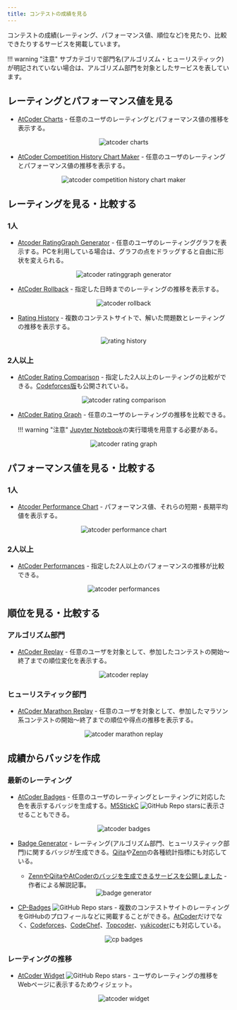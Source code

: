 ```yaml
---
title: コンテストの成績を見る
---
```


コンテストの成績(レーティング、パフォーマンス値、順位など)を見たり、比較できたりするサービスを掲載しています。

!!! warning "注意"
    サブカテゴリで部門名(アルゴリズム・ヒューリスティック)が明記されていない場合は、アルゴリズム部門を対象としたサービスを表しています。

## レーティングとパフォーマンス値を見る

- [AtCoder Charts](https://atcoder-charts.netlify.com/) - 任意のユーザのレーティングとパフォーマンス値の推移を表示する。

    <div align="center">
      <img loading = "lazy" src="../../images/web_app/atcoder_charts.png" alt="atcoder charts">
    </div>

- [AtCoder Competition History Chart Maker](https://colab.research.google.com/github/bo9chan/AtCoderCharts/blob/main/CompetitionHistoryChart.ipynb) - 任意のユーザのレーティングとパフォーマンス値の推移を表示する。

    <div align="center">
      <img loading = "lazy" src="../../images/web_app/atcoder_competition_history_chart_maker.png" alt="atcoder competition history chart maker">
    </div>

## レーティングを見る・比較する

### 1人

- [Atcoder RatingGraph Generator](https://atcoder-ratinggraph-generator.herokuapp.com/) - 任意のユーザのレーティンググラフを表示する。PCを利用している場合は、グラフの点をドラッグすると自由に形状を変えられる。

    <div align="center">
      <img loading = "lazy" src="../../images/web_app/atcoder_ratinggraph_generator.png" alt="atcoder ratinggraph generator">
    </div>

- [AtCoder Rollback](https://phocom.github.io/atcoder-rollback/index.html) - 指定した日時までのレーティングの推移を表示する。

    <div align="center">
      <img loading = "lazy" src="../../images/web_app/atcoder_rollback.png" alt="atcoder rollback">
    </div>

- [Rating History](https://rating-history.herokuapp.com/index.html) - 複数のコンテストサイトで、解いた問題数とレーティングの推移を表示する。

    <div align="center">
      <img loading = "lazy" src="../../images/web_app/rating_history.png" alt="rating history">
    </div>


### 2人以上

- [AtCoder Rating Comparison](https://atcoder-rating-comparison.herokuapp.com/?q=) - 指定した2人以上のレーティングの比較ができる。[Codeforces版](https://rika0384.github.io/codeforces_rating_comparison/)も公開されている。

    <div align="center">
      <img loading = "lazy" src="../../images/web_app/atcoder_rating_comparison.png" alt="atcoder rating comparison">
    </div>

- [AtCoder Rating Graph](https://github.com/hiramekun/AtCoderRatingGraph) - 任意のユーザのレーティングの推移を比較できる。

    !!! warning "注意"
        [Jupyter Notebook](https://jupyter.org/)の実行環境を用意する必要がある。

    <div align="center">
      <img loading = "lazy" src="../../images/web_app/atcoder_rating_graph.png" alt="atcoder rating graph">
    </div>

## パフォーマンス値を見る・比較する

### 1人

- [Atcoder Performance Chart](https://atcoder-chart.web.app/) - パフォーマンス値、それらの短期・長期平均値を表示する。

    <div align="center">
      <img loading = "lazy" src="../../images/web_app/atcoder_performance_chart.png" alt="atcoder performance chart">
    </div>

### 2人以上

- [AtCoder Performances](https://atcoderapps.herokuapp.com/atcoderperformances/) - 指定した2人以上のパフォーマンスの推移が比較できる。

    <div align="center">
      <img loading = "lazy" src="../../images/web_app/atcoder_performances.png" alt="atcoder performances">
    </div>

## 順位を見る・比較する

### アルゴリズム部門

- [AtCoder Replay](https://atcoder-replay.kakira.dev/) - 任意のユーザを対象として、参加したコンテストの開始〜終了までの順位変化を表示する。

    <div align="center">
      <img loading = "lazy" src="../../images/web_app/atcoder_replay.png" alt="atcoder replay">
    </div>

### ヒューリスティック部門

- [AtCoder Marathon Replay](https://iilj.github.io/AtCoderMarathonReplay/#/chart/) - 任意のユーザを対象として、参加したマラソン系コンテストの開始〜終了までの順位や得点の推移を表示する。

    <div align="center">
      <img loading = "lazy" src="../../images/web_app/atcoder_marathon_replay.png" alt="atcoder marathon replay">
    </div>

## 成績からバッジを作成

### 最新のレーティング

- [AtCoder Badges](https://atcoder-badges.now.sh/) - 任意のユーザのレーティングとレーティングに対応した色を表示するバッジを生成する。[M5StickC](https://github.com/makutamoto/atcoder-badges-for-m5stickc) ![GitHub Repo stars](https://img.shields.io/github/stars/makutamoto/atcoder-badges-for-m5stickc?style=plastic)に表示させることもできる。

  <div align="center">
    <img loading = "lazy" src="../../images/web_app/atcoder_badges.png" alt="atcoder badges">
  </div>

- [Badge Generator](https://badgen.org/) - レーティング(アルゴリズム部門、ヒューリスティック部門)に関するバッジが生成できる。[Qiita](https://qiita.com/)や[Zenn](https://zenn.dev/)の各種統計指標にも対応している。
    - [ZennやQiitaやAtCoderのバッジを生成できるサービスを公開しました](https://zenn.dev/kou_pg_0131/articles/badge-generator-introduction) - 作者による解説記事。

    <div align="center">
      <img loading = "lazy" src="../../images/web_app/badge_generator.png" alt="badge generator">
    </div>

- [CP-Badges](https://github.com/kehsihba19/CP-Badges) ![GitHub Repo stars](https://img.shields.io/github/stars/kehsihba19/CP-Badges?style=plastic) - 複数のコンテストサイトのレーティングをGitHubのプロフィールなどに掲載することができる。[AtCoder](https://atcoder.jp/)だけでなく、[Codeforces](https://codeforces.com/)、[CodeChef](https://www.codechef.com/)、[Topcoder](https://www.topcoder.com/)、[yukicoder](https://yukicoder.me/)にも対応している。

  <div align="center">
    <img loading = "lazy" src="../../images/web_app/cp_badges.png" alt="cp badges">
  </div>

### レーティングの推移

- [AtCoder Widget](https://github.com/rdrgn/atcoder-widget) ![GitHub Repo stars](https://img.shields.io/github/stars/rdrgn/atcoder-widget?style=plastic) - ユーザのレーティングの推移をWebページに表示するためウィジェット。

  <div align="center">
    <img loading = "lazy" src="../../images/web_app/atcoder_widget.png" alt="atcoder widget">
  </div>

